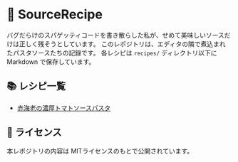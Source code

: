 # 🍴 SourceRecipe

バグだらけのスパゲッティコードを書き散らした私が、せめて美味しいソースだけは正しく残そうとしています。
このレポジトリは、エディタの隣で煮込まれたパスタソースたちの記録です。
各レシピは `recipes/` ディレクトリ以下に Markdown で保存しています。

## 📚 レシピ一覧

- [赤海老の濃厚トマトソースパスタ](recipes/akaeebi-tomato.md)

## 📝 ライセンス

本レポジトリの内容は MITライセンスのもとで公開されています。

